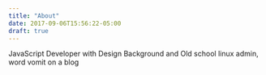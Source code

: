 ```yaml
---
title: "About"
date: 2017-09-06T15:56:22-05:00
draft: true
---
```

JavaScript Developer with Design Background and Old school linux admin, word vomit on a blog
